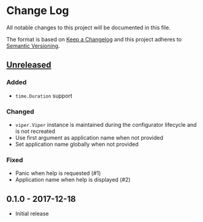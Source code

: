 # Change Log


All notable changes to this project will be documented in this file.

The format is based on [Keep a Changelog](http://keepachangelog.com/en/1.0.0/)
and this project adheres to [Semantic Versioning](http://semver.org/spec/v2.0.0.html).


## [Unreleased]

### Added

- `time.Duration` support

### Changed

- `viper.Viper` instance is maintained during the configurator lifecycle and is not recreated
- Use first argument as application name when not provided
- Set application name globally when not provided

### Fixed

- Panic when help is requested (#1)
- Application name when help is displayed (#2)


## 0.1.0 - 2017-12-18

- Initial release


[Unreleased]: https://github.com/goph/fxt/compare/v0.1.0...HEAD
